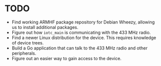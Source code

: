 # TODO

* Find working ARMHF package repository for Debian Wheezy, allowing us to install additional packages.
* Figure out how `iotc_main` is communicating with the 433 MHz radio.
* Find a newer Linux distribution for the device. This requires knowledge of device trees.
* Build a Go application that can talk to the 433 MHz radio and other peripherals.
* Figure out an easier way to gain access to the device.
